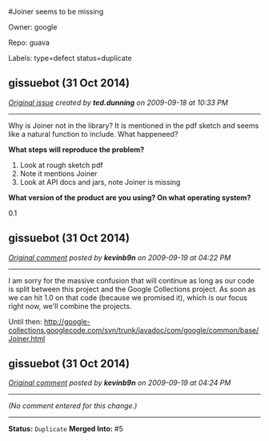 #Joiner seems to be missing

Owner: google

Repo: guava

Labels: type=defect status=duplicate 

## gissuebot (31 Oct 2014)

_[Original issue](https://code.google.com/p/guava-libraries/issues/detail?id=4) created by **ted.dunning** on 2009-09-18 at 10:33 PM_

---

Why is Joiner not in the library?  It is mentioned in the pdf sketch and
seems like a natural function to include.  What happeneed?

<b>What steps will reproduce the problem?</b>
1. Look at rough sketch pdf 
2. Note it mentions Joiner
3. Look at API docs and jars, note Joiner is missing

<b>What version of the product are you using? On what operating system?</b>

0.1


## gissuebot (31 Oct 2014)

_[Original comment](https://code.google.com/p/guava-libraries/issues/detail?id=4#c1) posted by **kevinb9n** on 2009-09-19 at 04:22 PM_

---

I am sorry for the massive confusion that will continue as long as our code is split
between this project and the Google Collections project. As soon as we can hit 1.0 on
that code (because we promised it), which is our focus right now, we'll combine the
projects.

Until then:
http://google-collections.googlecode.com/svn/trunk/javadoc/com/google/common/base/Joiner.html


## gissuebot (31 Oct 2014)

_[Original comment](https://code.google.com/p/guava-libraries/issues/detail?id=4#c2) posted by **kevinb9n** on 2009-09-19 at 04:24 PM_

---

_(No comment entered for this change.)_

---

**Status:** `Duplicate`
**Merged Into:** #5


